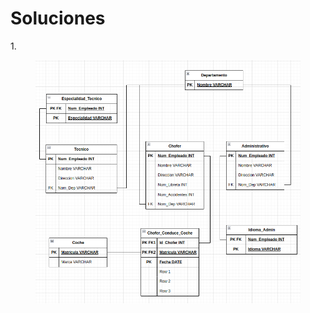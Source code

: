 # Soluciones

1\.

<figure><img src="../../../.gitbook/assets/image (129).png" alt=""><figcaption></figcaption></figure>

